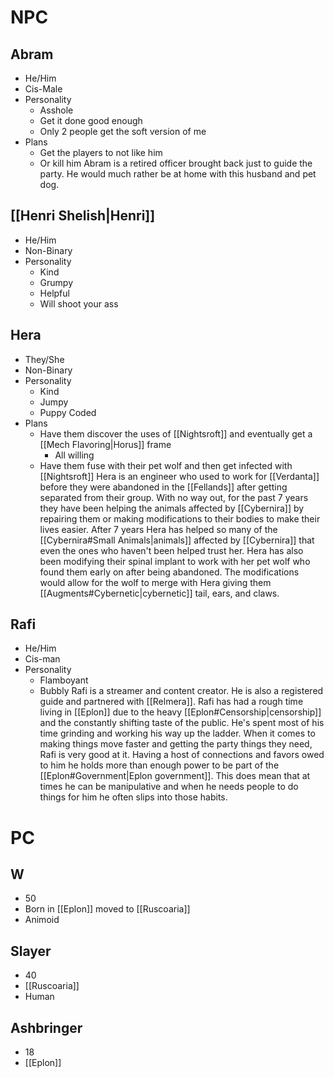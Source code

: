 # NPC
## Abram
- He/Him
- Cis-Male
- Personality
	- Asshole
	- Get it done good enough
	- Only 2 people get the soft version of me
- Plans
	- Get the players to not like him
	- Or kill him
Abram is a retired officer brought back just to guide the party. He would much rather be at home with this husband and pet dog.
## [[Henri Shelish|Henri]]
- He/Him
- Non-Binary
- Personality
	- Kind
	- Grumpy
	- Helpful
	- Will shoot your ass
## Hera
- They/She
- Non-Binary
- Personality
	- Kind
	- Jumpy
	- Puppy Coded
- Plans
	- Have them discover the uses of [[Nightsroft]] and eventually get a [[Mech Flavoring|Horus]] frame
		- All willing
	- Have them fuse with their pet wolf and then get infected with [[Nightsroft]]
Hera is an engineer who used to work for [[Verdanta]] before they were abandoned in the [[Fellands]] after getting separated from their group. With no way out, for the past 7 years they have been helping the animals affected by [[Cybernira]] by repairing them or making modifications to their bodies to make their lives easier. After 7 years Hera has helped so many of the [[Cybernira#Small Animals|animals]] affected by [[Cybernira]] that even the ones who haven't been helped trust her.
Hera has also been modifying their spinal implant to work with her pet wolf who found them early on after being abandoned. The modifications would allow for the wolf to merge with Hera giving them [[Augments#Cybernetic|cybernetic]] tail, ears, and claws.
## Rafi
- He/Him
- Cis-man
- Personality
	- Flamboyant
	- Bubbly
Rafi is a streamer and content creator. He is also a registered guide and partnered with [[Relmera]]. Rafi has had a rough time living in [[Eplon]] due to the heavy [[Eplon#Censorship|censorship]] and the constantly shifting taste of the public. He's spent most of his time grinding and working his way up the ladder. 
When it comes to making things move faster and getting the party things they need, Rafi is very good at it. Having a host of connections and favors owed to him he holds more than enough power to be part of the [[Eplon#Government|Eplon government]]. This does mean that at times he can be manipulative and when he needs people to do things for him he often slips into those habits.
# PC
## W
- 50
- Born in [[Eplon]] moved to [[Ruscoaria]]
- Animoid
## Slayer
- 40
- [[Ruscoaria]]
- Human
## Ashbringer
- 18
- [[Eplon]]